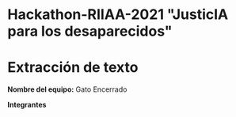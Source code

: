 # Hackathon-RIIAA-2021 "JusticIA para los desaparecidos"

# Extracción de texto

**Nombre del equipo:** Gato Encerrado

**Integrantes**

